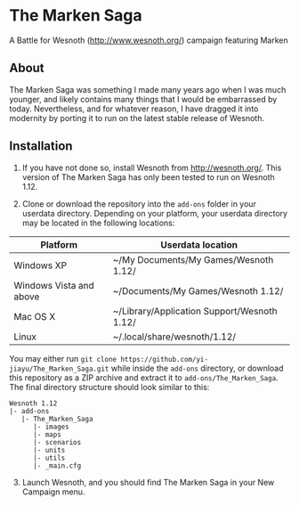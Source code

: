 # The Marken Saga
A Battle for Wesnoth (http://www.wesnoth.org/) campaign featuring Marken

## About

The Marken Saga was something I made many years ago when I was much younger, and likely contains many things that I would be embarrassed by today. Nevertheless, and for whatever reason, I have dragged it into modernity by porting it to run on the latest stable release of Wesnoth.

## Installation

1. If you have not done so, install Wesnoth from http://wesnoth.org/. This version of The Marken Saga has only been tested to run on Wesnoth 1.12.

2. Clone or download the repository into the `add-ons` folder in your userdata directory. Depending on your platform, your userdata directory may be located in the following locations:

| Platform | Userdata location |
| -------- | ----------------- |
| Windows XP | ~/My Documents/My Games/Wesnoth 1.12/ |
| Windows Vista and above	| ~/Documents/My Games/Wesnoth 1.12/ |
| Mac OS X | ~/Library/Application Support/Wesnoth 1.12/ |
| Linux	| ~/.local/share/wesnoth/1.12/ |

You may either run `git clone https://github.com/yi-jiayu/The_Marken_Saga.git` while inside the `add-ons` directory, or download this repository as a ZIP archive and extract it to `add-ons/The_Marken_Saga`. The final directory structure should look similar to this:
```
Wesnoth 1.12
|- add-ons
   |- The_Marken_Saga
      |- images
      |- maps
      |- scenarios
      |- units
      |- utils
      |- _main.cfg
```

3. Launch Wesnoth, and you should find The Marken Saga in your New Campaign menu.

